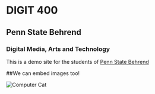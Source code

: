 # DIGIT 400
## Penn State Behrend
### Digital Media, Arts and Technology

This is a demo site for the students of [Penn State Behrend](http://behrend.psu.edu/)

##We can embed images too!

![Computer Cat](https://www.pexels.com/search/cat/)


